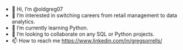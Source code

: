 - 👋 Hi, I’m @oldgreg07
- 👀 I’m interested in switching careers from retail management to data analytics.
- 🌱 I’m currently learning Python.
- 💞️ I’m looking to collaborate on any SQL or Python projects.
- 📫 How to reach me https://www.linkedin.com/in/gregsorrells/

<!---
oldgreg07/oldgreg07 is a ✨ special ✨ repository because its `README.md` (this file) appears on your GitHub profile.
You can click the Preview link to take a look at your changes.
--->
